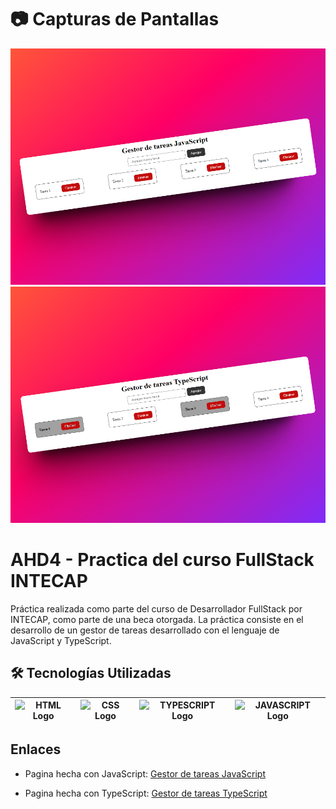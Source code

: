 # 📷 Capturas de Pantallas

![Captura gestor de tareas codigo JavaScript](./js/public/img/capture.png)
![Captura tamaño computadoragestor de tareas codigo TypeScript](./ts/public/img/captureTS.png)

# AHD4 - Practica del curso FullStack INTECAP

Práctica realizada como parte del curso de Desarrollador FullStack por INTECAP, como parte de una beca otorgada. La práctica consiste en el desarrollo de un gestor de tareas desarrollado con el lenguaje de JavaScript y TypeScript.

## 🛠️ Tecnologías Utilizadas

| ![HTML Logo](https://img.shields.io/badge/HTML5-E34F26?style=for-the-badge&logo=html5&logoColor=white) | ![CSS Logo](https://img.shields.io/badge/CSS-1572B6?style=for-the-badge&logo=css3&logoColor=white) | ![TYPESCRIPT Logo](https://shields.io/badge/TypeScript-3178C6?style=for-the-badge&logo=typescript&logoColor=white) | ![JAVASCRIPT Logo](https://shields.io/badge/JavaScript-F7DF1E?style=for-the-badge&logo=JavaScript&logoColor=black) |
| :----------------------------------------------------------------------------------------------------: | :------------------------------------------------------------------------------------------------: | :----------------------------------------------------------------------------------------------------------------: | :----------------------------------------------------------------------------------------------------------------: |

## Enlaces

- Pagina hecha con JavaScript: [Gestor de tareas JavaScript](https://gestor-tareas-javascript.netlify.app/)

- Pagina hecha con TypeScript: [Gestor de tareas TypeScript](https://gestor-tareas-typescript.netlify.app/)